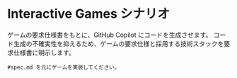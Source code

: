 # Interactive Games シナリオ

ゲームの要求仕様書をもとに、GitHub Copilot にコードを生成させます。
コード生成の不確実性を抑えるため、ゲームの要求仕様と採用する技術スタックを要求仕様書に明示します。

```text
#spec.md を元にゲームを実装してください。
```
